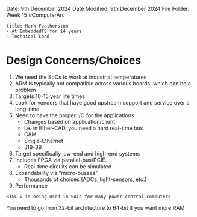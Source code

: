 Date: 9th December 2024
Date Modified: 9th December 2024
File Folder: Week 15
#ComputerArc 

```ad-summary
title: Mark Featherston
- At EmbeddedTS for 14 years
- Technical Lead
```

# Design Concerns/Choices

1. We need the SoCs to work at industrial temperatures
2. ARM is typically not compatible across various boards, which can be a problem
3. Targets 10-15 year life times
4. Look for vendors that have good upstream support and service over a long-time
5. Need to have the proper I/O for the applications
	- Changes based on application/client
	- i.e. in Ether-CAD, you need a hard real-time bus
	- CAM
	- Single-Ethernet
	- J19-39
6. Target specifically low-end and high-end systems
7. Includes FPGA via parallel-bus/PCIE. 
	- Real-time circuits can be simulated
8. Expandability via “micro-busses”
	- Thousands of choices (ADCs, light-sensors, etc.)
9. Performance

```ad-note
RISC-V is being used in SoCs for many power control computers
```

You need to go from 32-bit architecture to 64-bit if you want more RAM

